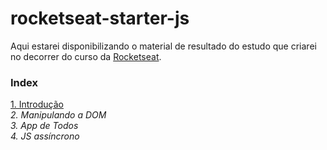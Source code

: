 # rocketseat-starter-js
Aqui estarei disponibilizando o material de resultado do estudo que criarei no decorrer do curso da <a href="https://rocketseat.com.br/">Rocketseat</a>.

### Index
<a href="https://github.com/edn9/rocketseat-starter-js/tree/master/mod1">1. Introdução</a>
<br>*2. Manipulando a DOM*
<br>*3. App de Todos*
<br>*4. JS assíncrono*
